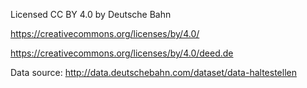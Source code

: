 Licensed CC BY 4.0 by Deutsche Bahn

https://creativecommons.org/licenses/by/4.0/

https://creativecommons.org/licenses/by/4.0/deed.de

Data source: http://data.deutschebahn.com/dataset/data-haltestellen


